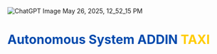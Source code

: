 
![ChatGPT Image May 26, 2025, 12_52_15 PM](https://github.com/user-attachments/assets/8262538f-89b0-4234-9d2d-c3a225c73910)


<h1>
  <span style="color:#004AAD;">Autonomous</span> 
  <span style="color:#004AAD;">System</span> 
  <span style="color:#004AAD;">ADDIN</span> 
  <span style="color:#FFCC00;">TAXI</span>
</h1>

